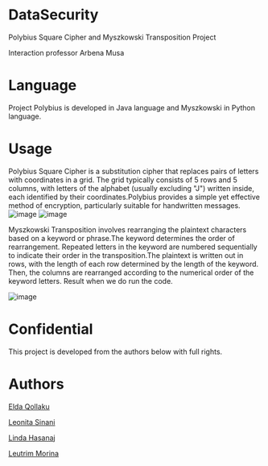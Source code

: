 # DataSecurity
Polybius Square Cipher and Myszkowski Transposition Project

Interaction professor Arbena Musa

# Language
Project Polybius is developed in Java language and Myszkowski in Python language.

# Usage
Polybius Square Cipher is a substitution cipher that replaces pairs of letters with coordinates in a grid. The grid typically consists of 5 rows and 5 columns, with letters of the alphabet (usually excluding "J") written inside, each identified by their coordinates.Polybius provides a simple yet effective method of encryption, particularly suitable for handwritten messages.
![image](https://github.com/leonitaas/DataSecurity/assets/116391183/30c5b500-66fa-4265-ad74-ed17fb69d454)
![image](https://github.com/leonitaas/DataSecurity/assets/116391183/12a116cc-e85e-4362-b237-09c39c695fbf)



Myszkowski Transposition involves rearranging the plaintext characters based on a keyword or phrase.The keyword determines the order of rearrangement. Repeated letters in the keyword are numbered sequentially to indicate their order in the transposition.The plaintext is written out in rows, with the length of each row determined by the length of the keyword. Then, the columns are rearranged according to the numerical order of the keyword letters.
Result when we do run the code.

![image](https://github.com/leonitaas/DataSecurity/assets/116465243/1d40aac7-9beb-43f2-a093-9cccfdb9d953)






# Confidential
This project is developed from the authors below with full rights.

# Authors

[Elda Qollaku](https://github.com/eldaaqollaku)


[Leonita Sinani](https://github.com/leonitaas)


[Linda Hasanaj](https://github.com/Linda-Hasanaj)


[Leutrim Morina](https://github.com/LeutrimMorina13)






